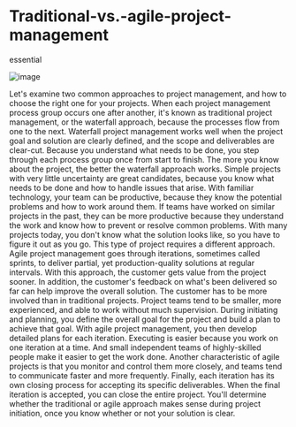 # Traditional-vs.-agile-project-management
essential 

![image](https://user-images.githubusercontent.com/117138832/205117910-75cf9786-d125-4ae1-9adc-721d4670a2a8.png)



Let's examine two common approaches to project management, and how to choose the right one for your projects. When each project management process group occurs one after another, it's known as traditional project management, or the waterfall approach, because the processes flow from one to the next. Waterfall project management works well when the project goal and solution are clearly defined, and the scope and deliverables are clear-cut. Because you understand what needs to be done, you step through each process group once from start to finish. The more you know about the project, the better the waterfall approach works. Simple projects with very little uncertainty are great candidates, because you know what needs to be done and how to handle issues that arise. With familiar technology, your team can be productive, because they know the potential problems and how to work around them. If teams have worked on similar projects in the past, they can be more productive because they understand the work and know how to prevent or resolve common problems. With many projects today, you don't know what the solution looks like, so you have to figure it out as you go. This type of project requires a different approach. Agile project management goes through iterations, sometimes called sprints, to deliver partial, yet production-quality solutions at regular intervals. With this approach, the customer gets value from the project sooner. In addition, the customer's feedback on what's been delivered so far can help improve the overall solution. The customer has to be more involved than in traditional projects. Project teams tend to be smaller, more experienced, and able to work without much supervision. During initiating and planning, you define the overall goal for the project and build a plan to achieve that goal. With agile project management, you then develop detailed plans for each iteration. Executing is easier because you work on one iteration at a time. And small independent teams of highly-skilled people make it easier to get the work done. Another characteristic of agile projects is that you monitor and control them more closely, and teams tend to communicate faster and more frequently. Finally, each iteration has its own closing process for accepting its specific deliverables. When the final iteration is accepted, you can close the entire project. You'll determine whether the traditional or agile approach makes sense during project initiation, once you know whether or not your solution is clear.

